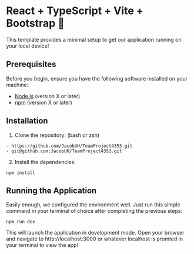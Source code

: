 # React + TypeScript + Vite + Bootstrap 🌿

This template provides a minimal setup to get our application running on your local device!

## Prerequisites

Before you begin, ensure you have the following software installed on your machine:

- [Node.js](https://nodejs.org/) (version X or later)
- [npm](https://www.npmjs.com/) (version X or later)
  
## Installation

1. Clone the repository:
   (bash or zsh)
   
```
- https://github.com/JacobUH/TeamProject4353.git
- git@github.com:JacobUH/TeamProject4353.git
````
  
2. Install the dependencies:

 ```
 npm install
 ```

## Running the Application

Easily enough, we configured the environment well. Just run this simple command in your terminal of choice after completing the previous steps:

```
npm run dev
```

This will launch the application in development mode. Open your browser and navigate to http://localhost:3000 or whatever localhost is promted in your terminal to view the app!
